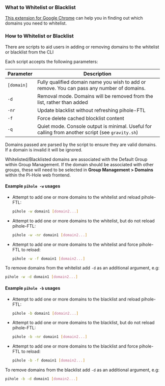 ### What to Whitelist or Blacklist

[This extension for Google Chrome](https://chrome.google.com/webstore/detail/adamone-assistant/fdmpekabnlekabjlimjkfmdjajnddgpc) can help you in finding out which domains you need to whitelist.

### How to Whitelist or Blacklist

There are scripts to aid users in adding or removing domains to the whitelist or blacklist from the CLI

Each script accepts the following parameters:

| Parameter  | Description                                                                                      |
|------------|--------------------------------------------------------------------------------------------------|
| `[domain]` | Fully qualified domain name you wish to add or remove. You can pass any number of domains.       |
| `-d`       | Removal mode. Domains will be removed from the list, rather than added                           |
| `-nr`      | Update blacklist without refreshing pihole-FTL                                                   |
| `-f`       | Force delete cached blocklist content                                                            |
| `-q`       | Quiet mode. Console output is minimal. Useful for calling from another script (see `gravity.sh`) |

Domains passed are parsed by the script to ensure they are valid domains. If a domain is invalid it will be ignored.

Whitelisted/Blacklisted domains are associated with the Default Group within Group Management. If the domain should be associated with other groups, these will need to be selected in **Group Management > Domains** within the Pi-Hole web frontend.

#### Example `pihole -w` usages

* Attempt to add one or more domains to the whitelist and reload pihole-FTL:

    ```bash
    pihole -w domain1 [domain2...]
    ```

* Attempt to add one or more domains to the whitelist, but do not reload pihole-FTL:

    ```bash
    pihole -w -nr domain1 [domain2...]
    ```

* Attempt to add one or more domains to the whitelist and force pihole-FTL to reload:

    ```bash
    pihole -w -f domain1 [domain2...]
    ```

To remove domains from the whitelist add `-d` as an additional argument, e.g:

```bash
pihole -w -d domain1 [domain2...]
```

#### Example `pihole -b` usages

* Attempt to add one or more domains to the blacklist and reload pihole-FTL:

    ```bash
    pihole -b domain1 [domain2...]
    ```

* Attempt to add one or more domains to the blacklist, but do not reload pihole-FTL:

    ```bash
    pihole -b -nr domain1 [domain2...]
    ```

* Attempt to add one or more domains to the blacklist and force pihole-FTL to reload:

    ```bash
    pihole -b -f domain1 [domain2...]
    ```

To remove domains from the blacklist add `-d` as an additional argument, e.g:

```bash
pihole -b -d domain1 [domain2...]
```
